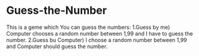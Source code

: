 # Guess-the-Number
This is a geme which You can guess the numbers:
1.Guess by me)
    Computer chooses a random number between 1,99 and I have to guess the number.
2.Guess bu Computer)
    I choose a random number between 1,99 and Computer should guess the number.
